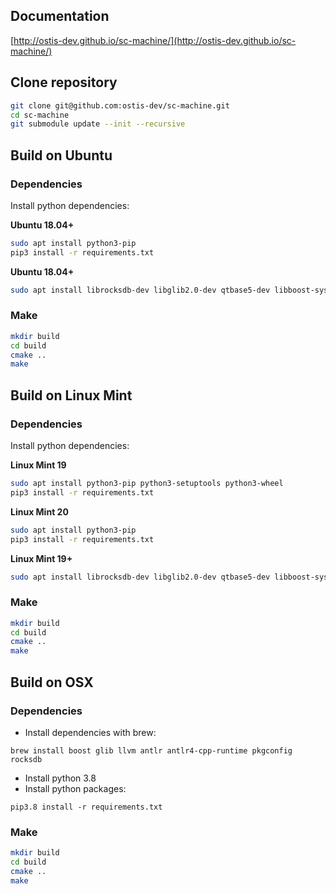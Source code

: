 
## Documentation
[http://ostis-dev.github.io/sc-machine/](http://ostis-dev.github.io/sc-machine/)

## Clone repository

```sh
git clone git@github.com:ostis-dev/sc-machine.git
cd sc-machine
git submodule update --init --recursive
```

## Build on Ubuntu

### Dependencies

Install python dependencies:

__Ubuntu 18.04+__

```sh
sudo apt install python3-pip
pip3 install -r requirements.txt
```

__Ubuntu 18.04+__

```sh
sudo apt install librocksdb-dev libglib2.0-dev qtbase5-dev libboost-system-dev libboost-filesystem-dev libboost-program-options-dev make cmake antlr4 gcc g++ llvm-7 libcurl4-openssl-dev libclang-7-dev
```

### Make

```sh
mkdir build
cd build
cmake ..
make
```

## Build on Linux Mint

### Dependencies

Install python dependencies:

__Linux Mint 19__

```sh
sudo apt install python3-pip python3-setuptools python3-wheel
pip3 install -r requirements.txt
```

__Linux Mint 20__

```sh
sudo apt install python3-pip
pip3 install -r requirements.txt
```

__Linux Mint 19+__

```sh
sudo apt install librocksdb-dev libglib2.0-dev qtbase5-dev libboost-system-dev libboost-filesystem-dev libboost-program-options-dev make cmake antlr gcc g++ llvm-7 libcurl4-openssl-dev libclang-7-dev
```

### Make

```sh
mkdir build
cd build
cmake ..
make
```

## Build on OSX

### Dependencies

- Install dependencies with brew:
```
brew install boost glib llvm antlr antlr4-cpp-runtime pkgconfig rocksdb
```

- Install python 3.8
- Install python packages: 
```
pip3.8 install -r requirements.txt
```

### Make

```sh
mkdir build
cd build
cmake ..
make
```
